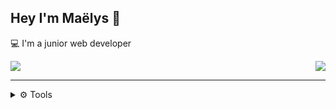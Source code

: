 ## Hey I'm Maëlys 👋
💻 I'm a junior web developer
<!-- Top lang -->
<a><img align="center" src="https://github-readme-stats.vercel.app/api/top-langs/?username=maelysdcb&layout=compact&theme=apprentice#gh-dark-mode-only&bg_color=00000000&hide_border=true&hide=html,css" /><img align="right" src="https://github-readme-stats.vercel.app/api?username=maelysdcb&hide=prs,issues&show_icons=true&theme=vue-dark#gh-dark-mode-only&bg_color=00000000&hide_border=true&custom_title=My-GitHub-Stats" /></a>

---
<details>
  <summary>⚙️ Tools</summary>
  
  #### Languages :
> <img align="left" alt="JavaScript" width="30px" src="https://cdn.jsdelivr.net/gh/devicons/devicon/icons/javascript/javascript-plain.svg" />
<img align="left" alt="Php" width="30px" src="https://cdn.jsdelivr.net/gh/devicons/devicon/icons/php/php-plain.svg" />
<img align="left" alt="MySQL" width="30px" src="https://cdn.jsdelivr.net/gh/devicons/devicon/icons/mysql/mysql-original.svg" />
<img align="left" alt="CSS" width="30px" src="https://cdn.jsdelivr.net/gh/devicons/devicon/icons/css3/css3-original.svg" />
<img align="left" alt="HTML" width="30px" src="https://cdn.jsdelivr.net/gh/devicons/devicon/icons/html5/html5-original.svg" />
<br />

#### Frameworks, platforms, libraries :
> <img align="left" alt="Bootstrap" width="30px" src="https://cdn.jsdelivr.net/gh/devicons/devicon/icons/bootstrap/bootstrap-original.svg" />
<img align="left" alt="Sass" width="30px" src="https://cdn.jsdelivr.net/gh/devicons/devicon/icons/sass/sass-original.svg" />
<br />

#### Design :
> <img align="left" alt="Figma" width="30px" src="https://cdn.jsdelivr.net/gh/devicons/devicon/icons/figma/figma-original.svg" />
<img align="left" alt="Xd" width="30px" src="https://cdn.jsdelivr.net/gh/devicons/devicon/icons/xd/xd-line.svg" />
<br />
</details>
